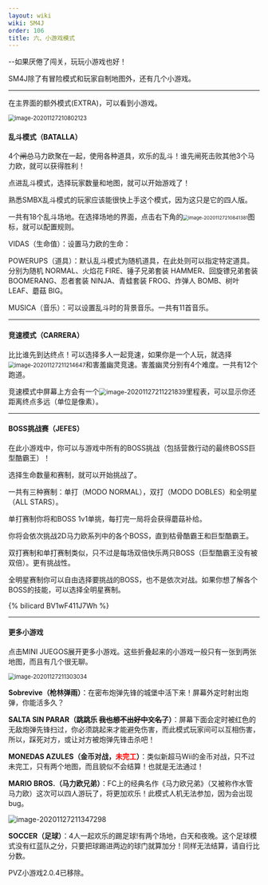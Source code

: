 ```yaml
---
layout: wiki
wiki: SM4J
order: 106
title: 六、小游戏模式
---
```


--如果厌倦了闯关，玩玩小游戏也好！ 

SM4J除了有冒险模式和玩家自制地图外，还有几个小游戏。

------

在主界面的额外模式(EXTRA)，可以看到小游戏。

<img src="https://www.helloimg.com/images/2020/12/21/image-2020112721080212351784f86bb87b6a0.png" alt="image-20201127210802123" style="zoom:80%;" />

#### 乱斗模式（BATALLA）

4个~~闸总~~马力欧聚在一起，使用各种道具，欢乐的乱斗！谁先闸死击败其他3个马力欧，就可以获得胜利！

点进乱斗模式，选择玩家数量和地图，就可以开始游戏了！

熟悉SMBX乱斗模式的玩家应该能很快上手这个模式，因为这只是它的四人版。

一共有18个乱斗场地。在选择场地的界面，点击右下角的<img src="https://www.helloimg.com/images/2020/12/21/image-2020112721084138114a01fda6c0e4852.png" alt="image-20201127210841381" style="zoom:67%;" />图标，就可以配置规则。

VIDAS（生命值）：设置马力欧的生命：

POWERUPS（道具）：默认乱斗模式为随机道具，在此处则可以指定特定道具。分别为随机 NORMAL、火焰花 FIRE、锤子兄弟套装 HAMMER、回旋镖兄弟套装 BOOMERANG、忍者套装 NINJA、青蛙套装 FROG、炸弹人 BOMB、树叶 LEAF、蘑菇 BIG。

MUSICA（音乐）：可以设置乱斗时的背景音乐。一共有11首音乐。

------

#### 竞速模式（CARRERA）

比比谁先到达终点！可以选择多人一起竞速，如果你是一个人玩，就选择<img src="https://www.helloimg.com/images/2020/12/21/image-2020112721121464738c549b7869f05e1.png" alt="image-20201127211214647" style="zoom:80%;" />和害羞幽灵竞速。害羞幽灵分别有4个难度。一共有12个跑道。

竞速模式中屏幕上方会有一个<img src="https://www.helloimg.com/images/2020/12/21/image-202011272112218395afabd790b5b8c5a.png" alt="image-20201127211221839" style="zoom:90%;" />里程表，可以显示你还距离终点多远（单位是像素）。

------

#### BOSS挑战赛（JEFES）

在此小游戏中，你可以与游戏中所有的BOSS挑战（包括营救行动的最终BOSS巨型酷霸王）！

选择生命数量和赛制，就可以开始挑战了。

一共有三种赛制：单打（MODO NORMAL），双打（MODO DOBLES）和全明星（ALL STARS）。

单打赛制你将和BOSS 1v1单挑，每打完一局将会获得蘑菇补给。

你将会依次挑战2D马力欧系列中的各个BOSS，直到枯骨酷霸王和巨型酷霸王。

双打赛制和单打赛制类似，只不过是每场双倍快乐两只BOSS（巨型酷霸王没有被双倍）。更有挑战性。

全明星赛制你可以自由选择要挑战的BOSS，也不是依次对战。如果你想了解各个BOSS的技能，可以选择全明星赛制。

{% bilicard BV1wF411J7Wh %}

------

#### 更多小游戏

点击MINI JUEGOS展开更多小游戏。这些折叠起来的小游戏一般只有一张到两张地图，而且有几个很无聊。

<img src="https://www.helloimg.com/images/2020/12/21/image-202011272113015874ad0c070c0fc15f6.png" alt="image-20201127211303034" style="zoom:80%;" />

**Sobrevive（枪林弹雨）**：在密布炮弹先锋的城堡中活下来！屏幕外定时射出炮弹，你能活多久？

**SALTA SIN PARAR（跳跳乐   ~~我也想不出好中文名了~~）**：屏幕下面会定时被红色的无敌炮弹先锋扫过，你必须跳起来才能避免伤害，而此模式玩家间可以互相伤害，所以，踩死对方，或让对方被炮弹先锋击杀吧！

**MONEDAS AZULES（金币对战，<font color=ff0000>未完工</font>）**：类似新超马Wii的金币对战，只不过未完工，只有两个地图，而且貌似不会结算！也就是无法通过！

**MARIO BROS.（马力欧兄弟）**：FC上的经典名作《马力欧兄弟》（又被称作水管马力欧）这次可以四人游玩了，将更加欢乐！此模式人机无法参加，因为会出现bug。

<img src="https://www.helloimg.com/images/2020/12/21/image-202011272113472983867ac78c38b947a.png" alt="image-20201127211347298"/>

**SOCCER（足球）**：4人一起欢乐的踢足球!有两个场地，白天和夜晚。这个足球模式没有红蓝队之分，只要把球踢进两边的球门就算加分！同样无法结算，请自行比分数。

PVZ小游戏2.0.4已移除。